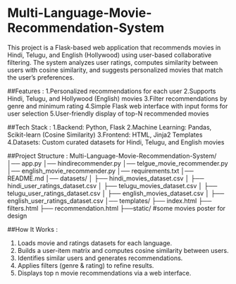 # Multi-Language-Movie-Recommendation-System
This project is a Flask-based web application that recommends movies in Hindi, Telugu, and English (Hollywood) using user-based collaborative filtering. The system analyzes user ratings, computes similarity between users with cosine similarity, and suggests personalized movies that match the user’s preferences.


##Features :
 1.Personalized recommendations for each user
 2.Supports Hindi, Telugu, and Hollywood (English) movies
 3.Filter recommendations by genre and minimum rating
 4.Simple Flask web interface with input forms for user selection
 5.User-friendly display of top-N recommended movies


##Tech Stack :
 1.Backend: Python, Flask
 2.Machine Learning: Pandas, Scikit-learn (Cosine Similarity)
 3.Frontend: HTML, Jinja2 Templates
 4.Datasets: Custom curated datasets for Hindi, Telugu, and English movies


##Project Structure :
 Multi-Language-Movie-Recommendation-System/
 │── app.py
 │── hindirecommender.py
 │── telgue_movie_recommender.py
 │── english_movie_recommender.py
 │── requirements.txt
 │── README.md
 │── datasets/
 │   ├── hindi_movies_dataset.csv
 │   ├── hindi_user_ratings_dataset.csv
 │   ├── telugu_movies_dataset.csv
 │   ├── telugu_user_ratings_dataset.csv
 │   ├── english_movies_dataset.csv
 │   ├── english_user_ratings_dataset.csv
 │── templates/
    ├── index.html
    ├── filters.html
    ├── recommendation.html
 ├──static/      #some movies poster for design


##How It Works :
1. Loads movie and ratings datasets for each language.  
2. Builds a user-item matrix and computes cosine similarity between users.  
3. Identifies similar users and generates recommendations.  
4. Applies filters (genre & rating) to refine results.  
5. Displays top n movie recommendations via a web interface.


